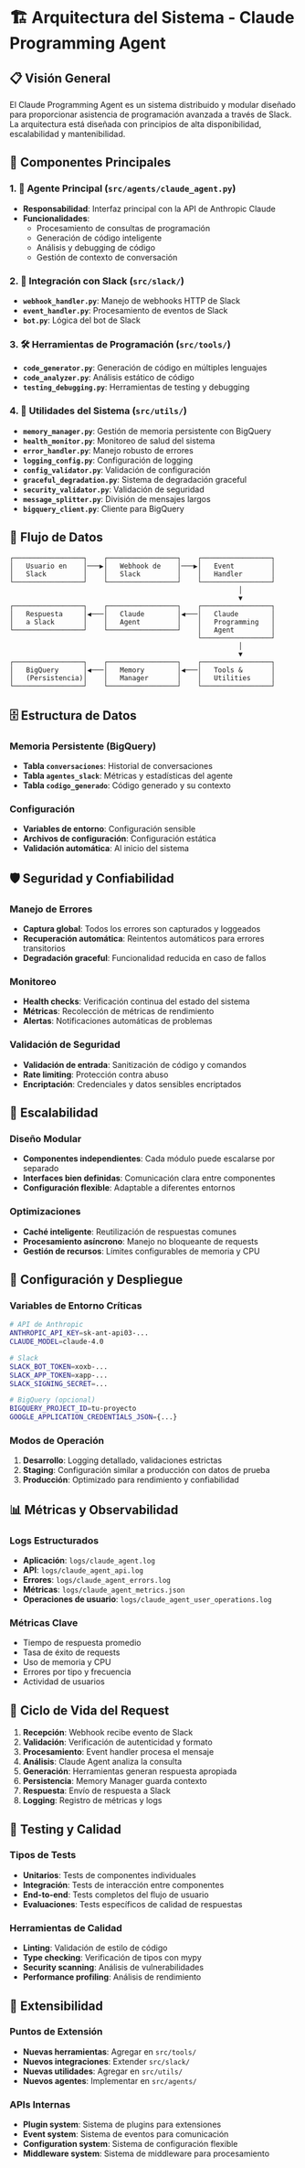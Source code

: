 # 🏗️ Arquitectura del Sistema - Claude Programming Agent

## 📋 Visión General

El Claude Programming Agent es un sistema distribuido y modular diseñado para proporcionar asistencia de programación avanzada a través de Slack. La arquitectura está diseñada con principios de alta disponibilidad, escalabilidad y mantenibilidad.

## 🎯 Componentes Principales

### 1. 🤖 Agente Principal (`src/agents/claude_agent.py`)
- **Responsabilidad**: Interfaz principal con la API de Anthropic Claude
- **Funcionalidades**:
  - Procesamiento de consultas de programación
  - Generación de código inteligente
  - Análisis y debugging de código
  - Gestión de contexto de conversación

### 2. 💬 Integración con Slack (`src/slack/`)
- **`webhook_handler.py`**: Manejo de webhooks HTTP de Slack
- **`event_handler.py`**: Procesamiento de eventos de Slack
- **`bot.py`**: Lógica del bot de Slack

### 3. 🛠️ Herramientas de Programación (`src/tools/`)
- **`code_generator.py`**: Generación de código en múltiples lenguajes
- **`code_analyzer.py`**: Análisis estático de código
- **`testing_debugging.py`**: Herramientas de testing y debugging

### 4. 🔧 Utilidades del Sistema (`src/utils/`)
- **`memory_manager.py`**: Gestión de memoria persistente con BigQuery
- **`health_monitor.py`**: Monitoreo de salud del sistema
- **`error_handler.py`**: Manejo robusto de errores
- **`logging_config.py`**: Configuración de logging
- **`config_validator.py`**: Validación de configuración
- **`graceful_degradation.py`**: Sistema de degradación graceful
- **`security_validator.py`**: Validación de seguridad
- **`message_splitter.py`**: División de mensajes largos
- **`bigquery_client.py`**: Cliente para BigQuery

## 🔄 Flujo de Datos

```
┌─────────────────┐    ┌─────────────────┐    ┌─────────────────┐
│   Usuario en    │───▶│   Webhook de    │───▶│   Event         │
│   Slack         │    │   Slack         │    │   Handler       │
└─────────────────┘    └─────────────────┘    └─────────────────┘
                                                        │
                                                        ▼
┌─────────────────┐    ┌─────────────────┐    ┌─────────────────┐
│   Respuesta     │◀───│   Claude        │◀───│   Claude        │
│   a Slack       │    │   Agent         │    │   Programming   │
└─────────────────┘    └─────────────────┘    │   Agent         │
                                              └─────────────────┘
                                                        │
                                                        ▼
┌─────────────────┐    ┌─────────────────┐    ┌─────────────────┐
│   BigQuery      │◀───│   Memory        │◀───│   Tools &       │
│   (Persistencia)│    │   Manager       │    │   Utilities     │
└─────────────────┘    └─────────────────┘    └─────────────────┘
```

## 🗄️ Estructura de Datos

### Memoria Persistente (BigQuery)
- **Tabla `conversaciones`**: Historial de conversaciones
- **Tabla `agentes_slack`**: Métricas y estadísticas del agente
- **Tabla `codigo_generado`**: Código generado y su contexto

### Configuración
- **Variables de entorno**: Configuración sensible
- **Archivos de configuración**: Configuración estática
- **Validación automática**: Al inicio del sistema

## 🛡️ Seguridad y Confiabilidad

### Manejo de Errores
- **Captura global**: Todos los errores son capturados y loggeados
- **Recuperación automática**: Reintentos automáticos para errores transitorios
- **Degradación graceful**: Funcionalidad reducida en caso de fallos

### Monitoreo
- **Health checks**: Verificación continua del estado del sistema
- **Métricas**: Recolección de métricas de rendimiento
- **Alertas**: Notificaciones automáticas de problemas

### Validación de Seguridad
- **Validación de entrada**: Sanitización de código y comandos
- **Rate limiting**: Protección contra abuso
- **Encriptación**: Credenciales y datos sensibles encriptados

## 🚀 Escalabilidad

### Diseño Modular
- **Componentes independientes**: Cada módulo puede escalarse por separado
- **Interfaces bien definidas**: Comunicación clara entre componentes
- **Configuración flexible**: Adaptable a diferentes entornos

### Optimizaciones
- **Caché inteligente**: Reutilización de respuestas comunes
- **Procesamiento asíncrono**: Manejo no bloqueante de requests
- **Gestión de recursos**: Límites configurables de memoria y CPU

## 🔧 Configuración y Despliegue

### Variables de Entorno Críticas
```bash
# API de Anthropic
ANTHROPIC_API_KEY=sk-ant-api03-...
CLAUDE_MODEL=claude-4.0

# Slack
SLACK_BOT_TOKEN=xoxb-...
SLACK_APP_TOKEN=xapp-...
SLACK_SIGNING_SECRET=...

# BigQuery (opcional)
BIGQUERY_PROJECT_ID=tu-proyecto
GOOGLE_APPLICATION_CREDENTIALS_JSON={...}
```

### Modos de Operación
1. **Desarrollo**: Logging detallado, validaciones estrictas
2. **Staging**: Configuración similar a producción con datos de prueba
3. **Producción**: Optimizado para rendimiento y confiabilidad

## 📊 Métricas y Observabilidad

### Logs Estructurados
- **Aplicación**: `logs/claude_agent.log`
- **API**: `logs/claude_agent_api.log`
- **Errores**: `logs/claude_agent_errors.log`
- **Métricas**: `logs/claude_agent_metrics.json`
- **Operaciones de usuario**: `logs/claude_agent_user_operations.log`

### Métricas Clave
- Tiempo de respuesta promedio
- Tasa de éxito de requests
- Uso de memoria y CPU
- Errores por tipo y frecuencia
- Actividad de usuarios

## 🔄 Ciclo de Vida del Request

1. **Recepción**: Webhook recibe evento de Slack
2. **Validación**: Verificación de autenticidad y formato
3. **Procesamiento**: Event handler procesa el mensaje
4. **Análisis**: Claude Agent analiza la consulta
5. **Generación**: Herramientas generan respuesta apropiada
6. **Persistencia**: Memory Manager guarda contexto
7. **Respuesta**: Envío de respuesta a Slack
8. **Logging**: Registro de métricas y logs

## 🧪 Testing y Calidad

### Tipos de Tests
- **Unitarios**: Tests de componentes individuales
- **Integración**: Tests de interacción entre componentes
- **End-to-end**: Tests completos del flujo de usuario
- **Evaluaciones**: Tests específicos de calidad de respuestas

### Herramientas de Calidad
- **Linting**: Validación de estilo de código
- **Type checking**: Verificación de tipos con mypy
- **Security scanning**: Análisis de vulnerabilidades
- **Performance profiling**: Análisis de rendimiento

## 🔮 Extensibilidad

### Puntos de Extensión
- **Nuevas herramientas**: Agregar en `src/tools/`
- **Nuevos integraciones**: Extender `src/slack/`
- **Nuevas utilidades**: Agregar en `src/utils/`
- **Nuevos agentes**: Implementar en `src/agents/`

### APIs Internas
- **Plugin system**: Sistema de plugins para extensiones
- **Event system**: Sistema de eventos para comunicación
- **Configuration system**: Sistema de configuración flexible
- **Middleware system**: Sistema de middleware para procesamiento